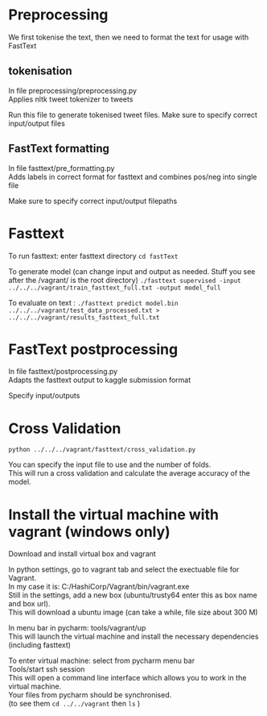 # Preprocessing

We first tokenise the text, then we need to format the text for usage with FastText

## tokenisation
In file preprocessing/preprocessing.py  
Applies nltk tweet tokenizer to tweets

Run this file to generate tokenised tweet files. Make sure to specify correct input/output files

## FastText formatting
In file fasttext/pre_formatting.py  
Adds labels in correct format for fasttext and combines pos/neg into single file

Make sure to specify correct input/output filepaths

# Fasttext 
To run fasttext: enter fasttext directory
`cd fastText`

To generate model (can change input and output as needed. Stuff you see after the /vagrant/ is the root directory)
`./fasttext supervised -input ../../../vagrant/train_fasttext_full.txt -output model_full`

To evaluate on text :
`./fasttext predict model.bin ../../../vagrant/test_data_processed.txt > ../../../vagrant/results_fasttext_full.txt`

# FastText postprocessing

In file fasttext/postprocessing.py  
Adapts the fasttext output to kaggle submission format

Specify input/outputs

# Cross Validation

```
python ../../../vagrant/fasttext/cross_validation.py
```

You can specify the input file to use and the number of folds.  
This will run a cross validation and calculate the average accuracy of the model.

# Install the virtual machine with vagrant (windows only)

Download and install virtual box and vagrant

In python settings, go to vagrant tab and select the exectuable file for Vagrant.  
In my case it is: C:/HashiCorp/Vagrant/bin/vagrant.exe  
Still in the settings, add a new box (ubuntu/trusty64 enter this as box name and box url).  
This will download a ubuntu image (can take a while, file size about 300 M)  

In menu bar in pycharm: tools/vagrant/up  
This will launch the virtual machine and install the necessary dependencies (including fasttext)

To enter virtual machine: select from pycharm menu bar  
Tools/start ssh session  
This will open a command line interface which allows you to work in the virtual machine.  
Your files from pycharm should be synchronised.  
(to see them `cd ../../vagrant` then `ls` )
